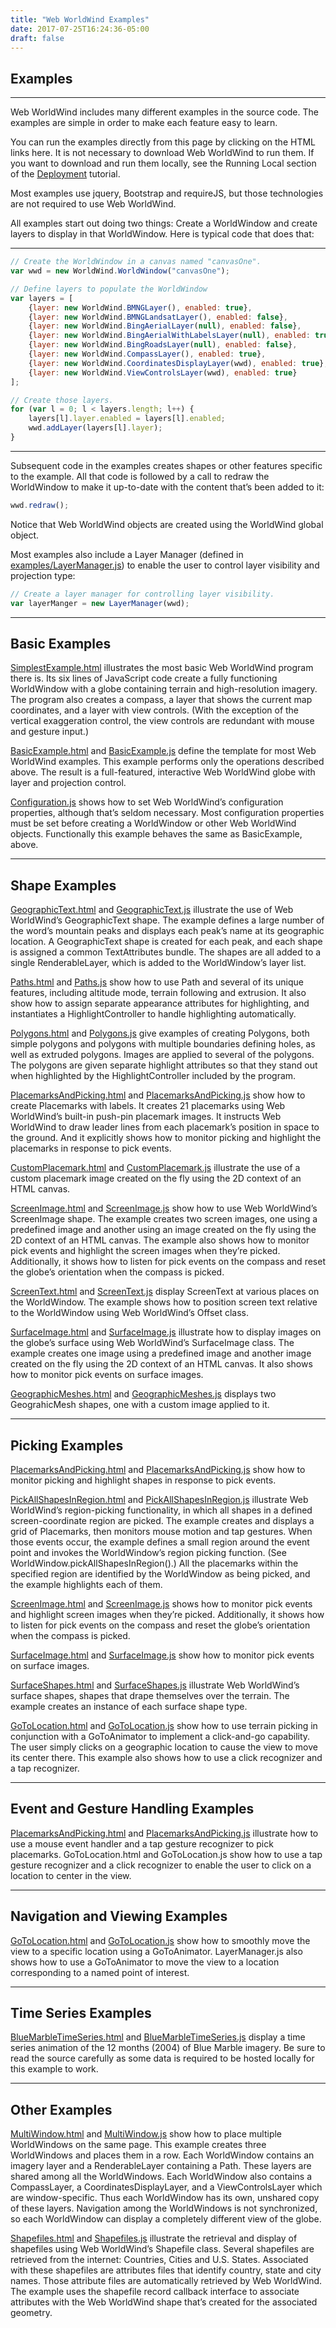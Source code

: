 ```yaml
---
title: "Web WorldWind Examples"
date: 2017-07-25T16:24:36-05:00
draft: false
---
```


## Examples

---

Web WorldWind includes many different examples in the source code. The examples are simple in order to make each feature easy to learn.

You can run the examples directly from this page by clicking on the HTML links here. It is not necessary to download Web WorldWind to run them. If you want to download and run them locally, see the Running Local section of the [Deployment](/web/tutorials/deployment/) tutorial.

Most examples use jquery, Bootstrap and requireJS, but those technologies are not required to use Web WorldWind.

All examples start out doing two things: Create a WorldWindow and create layers to display in that WorldWindow.  Here is typical code that does that:

---

```javascript
// Create the WorldWindow in a canvas named "canvasOne".
var wwd = new WorldWind.WorldWindow("canvasOne");

// Define layers to populate the WorldWindow
var layers = [
    {layer: new WorldWind.BMNGLayer(), enabled: true},
    {layer: new WorldWind.BMNGLandsatLayer(), enabled: false},
    {layer: new WorldWind.BingAerialLayer(null), enabled: false},
    {layer: new WorldWind.BingAerialWithLabelsLayer(null), enabled: true},
    {layer: new WorldWind.BingRoadsLayer(null), enabled: false},
    {layer: new WorldWind.CompassLayer(), enabled: true},
    {layer: new WorldWind.CoordinatesDisplayLayer(wwd), enabled: true},
    {layer: new WorldWind.ViewControlsLayer(wwd), enabled: true}
];

// Create those layers.
for (var l = 0; l < layers.length; l++) {
    layers[l].layer.enabled = layers[l].enabled;
    wwd.addLayer(layers[l].layer);
}
```
---

Subsequent code in the examples creates shapes or other features specific to the example. All that code is followed by a call to redraw the WorldWindow to make it up-to-date with the content that’s been added to it:

```javascript
wwd.redraw();
```

Notice that Web WorldWind objects are created using the WorldWind global object.

Most examples also include a Layer Manager (defined in [examples/LayerManager.js](https://github.com/NASAWorldWind/WebWorldWind/blob/develop/examples/LayerManager.js)) to enable the user to control layer visibility and projection type:

```javascript
// Create a layer manager for controlling layer visibility.
var layerManger = new LayerManager(wwd);
```
---

## Basic Examples

[SimplestExample.html](https://github.com/NASAWorldWind/WebWorldWind/blob/develop/examples/SimplestExample.html) illustrates the most basic Web WorldWind program there is. Its six lines of JavaScript code create a fully functioning WorldWindow with a globe containing terrain and high-resolution imagery. The program also creates a compass, a layer that shows the current map coordinates, and a layer with view controls. (With the exception of the vertical exaggeration control, the view controls are redundant with mouse and gesture input.)

[BasicExample.html](https://github.com/NASAWorldWind/WebWorldWind/blob/develop/examples/BasicExample.html) and [BasicExample.js](https://github.com/NASAWorldWind/WebWorldWind/blob/develop/examples/BasicExample.js) define the template for most Web WorldWind examples. This example performs only the operations described above. The result is a full-featured, interactive Web WorldWind globe with layer and projection control.

[Configuration.js](https://github.com/NASAWorldWind/WebWorldWind/blob/develop/examples/Configuration.js) shows how to set Web WorldWind’s configuration properties, although that’s seldom necessary. Most configuration properties must be set before creating a WorldWindow or other Web WorldWind objects. Functionally this example behaves the same as BasicExample, above.

---

## Shape Examples

[GeographicText.html](https://github.com/NASAWorldWind/WebWorldWind/blob/develop/examples/GeographicText.html) and [GeographicText.js](https://github.com/NASAWorldWind/WebWorldWind/blob/develop/examples/GeographicText.js) illustrate the use of Web WorldWind’s GeographicText shape. The example defines a large number of the word’s mountain peaks and displays each peak’s name at its geographic location. A GeographicText shape is created for each peak, and each shape is assigned a common TextAttributes bundle. The shapes are all added to a single RenderableLayer, which is added to the WorldWindow’s layer list.

[Paths.html](https://github.com/NASAWorldWind/WebWorldWind/blob/develop/examples/Paths.html) and [Paths.js](https://github.com/NASAWorldWind/WebWorldWind/blob/develop/examples/Paths.js) show how to use Path and several of its unique features, including altitude mode, terrain following and extrusion. It also show how to assign separate appearance attributes for highlighting, and  instantiates a HighlightController to handle highlighting automatically.

[Polygons.html](https://github.com/NASAWorldWind/WebWorldWind/blob/develop/examples/Polygons.html) and [Polygons.js](https://github.com/NASAWorldWind/WebWorldWind/blob/develop/examples/Polygons.js) give examples of creating Polygons, both simple polygons and polygons with multiple boundaries defining holes, as well as extruded polygons. Images are applied to several of the polygons. The polygons are given separate highlight attributes so that they stand out when highlighted by the HighlightController included by the program.

[PlacemarksAndPicking.html](https://github.com/NASAWorldWind/WebWorldWind/blob/develop/examples/PlacemarksAndPicking.html) and [PlacemarksAndPicking.js](https://github.com/NASAWorldWind/WebWorldWind/blob/develop/examples/PlacemarksAndPicking.js) show how to create Placemarks with labels. It creates 21 placemarks using Web WorldWind’s built-in push-pin placemark images. It instructs Web WorldWind to draw leader lines from each placemark’s position in space to the ground. And it explicitly shows how to monitor picking and highlight the placemarks in response to pick events.

[CustomPlacemark.html](https://github.com/NASAWorldWind/WebWorldWind/blob/develop/examples/CustomPlacemark.html) and [CustomPlacemark.js](https://github.com/NASAWorldWind/WebWorldWind/blob/develop/examples/CustomPlacemark.js) illustrate the use of a custom placemark image created on the fly using the 2D context of an HTML canvas.

[ScreenImage.html](https://github.com/NASAWorldWind/WebWorldWind/blob/develop/examples/ScreenImage.html) and [ScreenImage.js](https://github.com/NASAWorldWind/WebWorldWind/blob/develop/examples/ScreenImage.js) show how to use Web WorldWind’s ScreenImage shape. The example creates two screen images, one using a predefined image and another using an image created on the fly using the 2D context of an HTML canvas. The example also shows how to monitor pick events and highlight the screen images when they’re picked. Additionally, it shows how to listen for pick events on the compass and reset the globe’s orientation when the compass is picked.

[ScreenText.html](https://github.com/NASAWorldWind/WebWorldWind/blob/develop/examples/ScreenText.html) and [ScreenText.js](https://github.com/NASAWorldWind/WebWorldWind/blob/develop/examples/ScreenText.js) display ScreenText at various places on the WorldWindow. The example shows how to position screen text relative to the WorldWindow using Web WorldWind’s Offset class.

[SurfaceImage.html](https://github.com/NASAWorldWind/WebWorldWind/blob/develop/examples/SurfaceImage.html) and [SurfaceImage.js](https://github.com/NASAWorldWind/WebWorldWind/blob/develop/examples/SurfaceImage.js) illustrate how to display images on the globe’s surface using Web WorldWind’s SurfaceImage class. The example creates one image using a predefined image and another image created on the fly using the 2D context of an HTML canvas. It also shows how to monitor pick events on surface images.

[GeographicMeshes.html](https://github.com/NASAWorldWind/WebWorldWind/blob/develop/examples/GeographicMeshes.html) and [GeographicMeshes.js](https://github.com/NASAWorldWind/WebWorldWind/blob/develop/examples/GeographicMeshes.js) displays two GeograhicMesh shapes, one with a custom image applied to it.

---

## Picking Examples

[PlacemarksAndPicking.html](https://github.com/NASAWorldWind/WebWorldWind/blob/develop/examples/PlacemarksAndPicking.html) and [PlacemarksAndPicking.js](https://github.com/NASAWorldWind/WebWorldWind/blob/develop/examples/PlacemarksAndPicking.js)  show how to monitor picking and highlight shapes in response to pick events.

[PickAllShapesInRegion.html](https://github.com/NASAWorldWind/WebWorldWind/blob/develop/examples/PickAllShapesInRegion.html) and [PickAllShapesInRegion.js](https://github.com/NASAWorldWind/WebWorldWind/blob/develop/examples/PickAllShapesInRegion.js) illustrate Web WorldWind’s region-picking functionality, in which all shapes in a defined screen-coordinate region are picked. The example creates and displays a grid of Placemarks, then monitors mouse motion and tap gestures. When those events occur, the example defines a small region around the event point and invokes the WorldWindow’s region picking function. (See WorldWindow.pickAllShapesInRegion().) All the placemarks within the specified region are identified by the WorldWindow as being picked, and the example highlights each of them.

[ScreenImage.html](https://github.com/NASAWorldWind/WebWorldWind/blob/develop/examples/ScreenImage.html) and [ScreenImage.js](https://github.com/NASAWorldWind/WebWorldWind/blob/develop/examples/ScreenImage.js) shows how to monitor pick events and highlight  screen images when they’re picked. Additionally, it shows how to listen for pick events on the compass and reset the globe’s orientation when the compass is picked.

[SurfaceImage.html](https://github.com/NASAWorldWind/WebWorldWind/blob/develop/examples/SurfaceImage.html) and [SurfaceImage.js](https://github.com/NASAWorldWind/WebWorldWind/blob/develop/examples/SurfaceImage.js) show how to monitor pick events on surface images.

[SurfaceShapes.html](https://github.com/NASAWorldWind/WebWorldWind/blob/develop/examples/SurfaceShapes.html) and [SurfaceShapes.js](https://github.com/NASAWorldWind/WebWorldWind/blob/develop/examples/SurfaceShapes.js) illustrate Web WorldWind’s surface shapes, shapes that drape themselves over the terrain. The example creates an instance of each surface shape type.

[GoToLocation.html](https://github.com/NASAWorldWind/WebWorldWind/blob/develop/examples/GoToLocation.html) and [GoToLocation.js](https://github.com/NASAWorldWind/WebWorldWind/blob/develop/examples/GoToLocation.js) show how to use terrain picking in conjunction with a GoToAnimator to implement a click-and-go capability. The user simply clicks on a geographic location to cause the view to move its center there. This example also shows how to use a click recognizer and a tap recognizer.

---

## Event and Gesture Handling Examples

[PlacemarksAndPicking.html](https://github.com/NASAWorldWind/WebWorldWind/blob/develop/examples/PlacemarksAndPicking.html) and [PlacemarksAndPicking.js](https://github.com/NASAWorldWind/WebWorldWind/blob/develop/examples/PlacemarksAndPicking.js) illustrate how to use a mouse event handler and a tap gesture recognizer to pick placemarks. GoToLocation.html and GoToLocation.js show how to use a tap gesture recognizer and a click recognizer to enable the user to click on a location to center in the view.

---

## Navigation and Viewing Examples

[GoToLocation.html](https://github.com/NASAWorldWind/WebWorldWind/blob/develop/examples/GoToLocation.html) and [GoToLocation.js](https://github.com/NASAWorldWind/WebWorldWind/blob/develop/examples/GoToLocation.js) show how to smoothly move the view to a specific location using a GoToAnimator. LayerManager.js also shows how to use a GoToAnimator to move the view to a location corresponding to a named point of interest.

---

## Time Series Examples

[BlueMarbleTimeSeries.html](https://github.com/NASAWorldWind/WebWorldWind/blob/develop/examples/BlueMarbleTimeSeries.html) and [BlueMarbleTimeSeries.js](https://github.com/NASAWorldWind/WebWorldWind/blob/develop/examples/BlueMarbleTimeSeries.js) display a time series animation of the 12 months (2004) of Blue Marble imagery. Be sure to read the source carefully as some data is required to be hosted locally for this example to work.

---

## Other Examples

[MultiWindow.html](https://github.com/NASAWorldWind/WebWorldWind/blob/develop/examples/MultiWindow.html) and [MultiWindow.js](https://github.com/NASAWorldWind/WebWorldWind/blob/develop/examples/MultiWindow.js) show how to place multiple WorldWindows on the same page. This example creates three WorldWindows and places them in a row. Each WorldWindow contains an imagery layer and a RenderableLayer containing a Path. These layers are shared among all the WorldWindows. Each WorldWindow also contains a CompassLayer, a CoordinatesDisplayLayer, and a ViewControlsLayer which are window-specific. Thus each WorldWindow has its own, unshared copy of these layers. Navigation among the WorldWindows is not synchronized, so each WorldWindow can display a completely different view of the globe.

[Shapefiles.html](https://github.com/NASAWorldWind/WebWorldWind/blob/develop/examples/Shapefiles.html) and [Shapefiles.js](https://github.com/NASAWorldWind/WebWorldWind/blob/develop/examples/Shapefiles.js) illustrate the retrieval and display of shapefiles using Web WorldWind’s Shapefile class. Several shapefiles are retrieved from the internet: Countries, Cities and U.S. States. Associated with these shapefiles are attributes files that identify country, state and city names. Those attribute files are automatically retrieved by Web WorldWind. The example uses the shapefile record callback interface to associate attributes with the Web WorldWind shape that’s created for the associated geometry.
